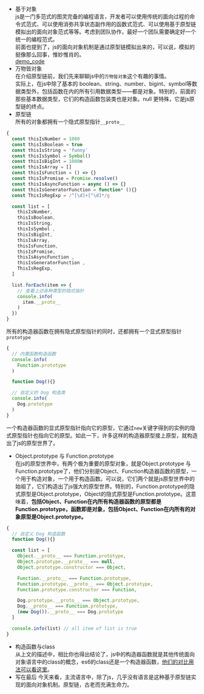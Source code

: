 - 基于对象  
js是一门多范式的图灵完备的编程语言，开发者可以使用传统的面向过程的命令式范式、可以使用消弥共享状态副作用的函数式范式、可以使用基于原型链模拟出的面向对象范式等等。考虑到团队协作，最好一个团队需要确定好一个统一的编程范式。  
前面也提到了，js的面向对象机制是通过原型链模拟出来的，可以说，模拟的挺像那么回事，惟妙惟肖的。  
[demo_code](./demo_code/index.js)
- 万物皆对象  
在介绍原型链前，我们先来聊聊js中的`万物皆对象`这个有趣的事情。  
实际上，在js中除了基本的 boolean、string、number、bigint、symbol等数据类型外，包括函数在内的所有引用数据类型——都是对象。特别的，前面的那些基本数据类型，它们的构造函数包装类也是对象。null 更特殊，它是js原型链的终点。
- 原型链  
所有的对象都拥有一个隐式原型指针`__proto__`
```javascript
{
  const thisIsNumber = 1000
  const thisIsBoolean = true
  const thisIsString = 'funny'
  const thisIsSymbol = Symbol()
  const thisIsBigInt = 1000n
  const thisIsArray = []
  const thisIsFunction = () => {}
  const thisIsPromise = Promise.resolve()
  const thisIsAsyncFunction = async () => {}
  const thisIsGeneratorFunction = function* (){}
  const ThisIsRegExp = /^[\d]+[^\d]*/g

  const list = [
    thisIsNumber,
    thisIsBoolean,
    thisIsString,
    thisIsSymbol ,
    thisIsBigInt,
    thisIsArray,
    thisIsFunction,
    thisIsPromise,
    thisIsAsyncFunction ,
    thisIsGeneratorFunction ,
    ThisIsRegExp,
  ]

  list.forEach(item => {
    // 查看上述各种类型的隐式指针
    console.info(
      item.__proto__
    )
  })
}
```
所有的构造器函数在拥有隐式原型指针的同时，还都拥有一个显式原型指针 `prototype`
```javascript
{
  // 内置函数构造函数
  console.info(
    Function.prototype
  )

  function Dog(){}

  // 自定义的 Dog 构造类
  console.info(
    Dog.prototype
  )
}
```
一个构造器函数的显式原型指针指向它的原型，它通过`new`关键字得到的实例的隐式原型指针也指向它的原型。如此一下，许多这样的构造器原型接上原型，就构造出了js的原型世界了。
- Object.prototype 与 Function.prototype  
在js的原型世界中，有两个极为重要的原型对象，就是Object.prototype 与 Function.prototype了，他们分别是Object、Function构造器函数的原型，一个用于构造对象，一个用于构造函数。可以说，它们两个就是js原型世界中的始祖了，它们构造出了js强大的原型世界。特别的，Function.prototype的隐式原型是Object.prototype，Object的隐式原型是Function.prototype。这意味着，**包括Object、Function在内所有构造器函数的原型都是Function.prototype，函数即是对象，包括Object、Function在内所有的对象原型是Object.prototype。**
```javascript
{
  // 自定义 Dog 构造函数
  function Dog(){}

  const list = [
    Object.__proto__ === Function.prototype,
    Object.prototype.__proto__ === null,
    Object.prototype.constructor === Object,

    Function.__proto__ === Function.prototype,
    Function.prototype.__proto__ === Object.prototype,
    Function.prototype.constructor === Function,

    Dog.prototype.__proto__ === Object.prototype,
    Dog.__proto__ === Function.prototype,
    (new Dog()).__proto__ === Dog.prototype
  ]

  console.info(list) // all item of list is true
}
```
- 构造函数与class  
从上文的描述中，相比你也得出结论了，js中的构造器函数就是其他传统面向对象语言中的class的概念，es6的class还是一个构造器函数，[他们的对比用法可以看这里](../class/main.md)。
- 写在最后
今天来看，主流语言中，除了js，几乎没有语言是这种基于原型链实现的面向对象机制。原型链，古老而充满生命力。